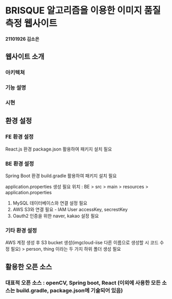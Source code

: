 # BRISQUE 알고리즘을 이용한 이미지 품질 측정 웹사이트
#### 21101926 김소은

## 웹사이트 소개 
### 아키텍쳐 

### 기능 설명 
### 시현

## 환경 설정 
### FE 환경 설정 
React.js 환경 
package.json 활용하여 패키지 설치 필요 


### BE 환경 설정 
Spring Boot 환경 
build.gradle 활용하여 패키지 설치 필요 

application.properties 생성 필요 
위치 : BE > src > main > resources > application.properties 
1. MySQL 데이터베이스와 연결 설정 필요
2. AWS S3와 연결 필요 - IAM User accessKey, secrestKey
3. Oauth2 인증을 위한 naver, kakao 설정 필요


### 기타 환경 설정 
AWS 계정 생성 후 S3 bucket 생성(imgcloud-iise 다른 이름으로 생성할 시 코드 수정 필요) > person, thing 이라는 두 가지 하위 폴더 생성 필요 


## 활용한 오픈 소스 
### 대표적 오픈 소스 : openCV, Spring boot, React (이외에 사용한 모든 소스는 build.gradle, package.json에 기술되어 있음)  
